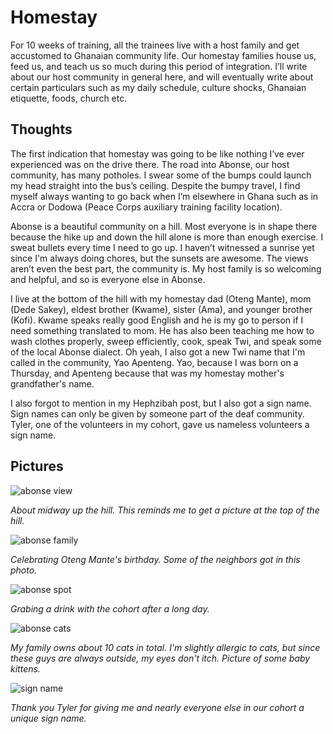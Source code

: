 # Homestay
For 10 weeks of training, all the trainees live with a host family and get accustomed to Ghanaian community life. Our homestay families house us, feed us, and teach us so much during this period of integration. I’ll write about our host community in general here, and will eventually write about certain particulars such as my daily schedule, culture shocks, Ghanaian etiquette, foods, church etc.

## Thoughts
The first indication that homestay was going to be like nothing I’ve ever experienced was on the drive there. The road into Abonse, our host community, has many potholes. I swear some of the bumps could launch my head straight into the bus’s ceiling. Despite the bumpy travel, I find myself always wanting to go back when I’m elsewhere in Ghana such as in Accra or Dodowa (Peace Corps auxiliary training facility location).

Abonse is a beautiful community on a hill. Most everyone is in shape there because the hike up and down the hill alone is more than enough exercise. I sweat bullets every time I need to go up. I haven’t witnessed a sunrise yet since I'm always doing chores, but the sunsets are awesome. The views aren’t even the best part, the community is. My host family is so welcoming and helpful, and so is everyone else in Abonse.

I live at the bottom of the hill with my homestay dad (Oteng Mante), mom (Dede Sakey), eldest brother (Kwame), sister (Ama), and younger brother (Kofi). Kwame speaks really good English and he is my go to person if I need something translated to mom. He has also been teaching me how to wash clothes properly, sweep efficiently, cook, speak Twi, and speak some of the local Abonse dialect. Oh yeah, I also got a new Twi name that I'm called in the community, Yao Apenteng. Yao, because I was born on a Thursday, and Apenteng because that was my homestay mother's grandfather's name.

I also forgot to mention in my Hephzibah post, but I also got a sign name. Sign names can only be given by someone part of the deaf community. Tyler, one of the volunteers in my cohort, gave us nameless volunteers a sign name.

## Pictures

![abonse view](/images/homestay/view.png)

*About midway up the hill. This reminds me to get a picture at the top of the hill.*

![abonse family](/images/homestay/family.png)

*Celebrating Oteng Mante's birthday. Some of the neighbors got in this photo.*

![abonse spot](/images/homestay/spot.png)

*Grabing a drink with the cohort after a long day.*

![abonse cats](/images/homestay/cats.png)

*My family owns about 10 cats in total. I'm slightly allergic to cats, but since these guys are always outside, my eyes don't itch. Picture of some baby kittens.*

![sign name](/images/homestay/sign_name.png)

*Thank you Tyler for giving me and nearly everyone else in our cohort a unique sign name.*
